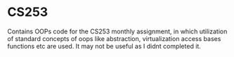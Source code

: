 # CS253
Contains OOPs code for the CS253 monthly assignment, in which utilization of standard concepts of oops like abstraction, virtualization access bases functions etc are used.
It may not be useful as I didnt completed it.
